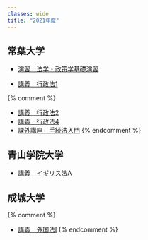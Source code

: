 ```yaml
---
classes: wide
title: "2021年度"
---
```


## 常葉大学

- [演習　法学・政策学基礎演習](tokoha/basic-seminar)

- [講義　行政法1](tokoha/administrative-law-1)


{% comment %}
- [講義　行政法2](tokoha/administrative-law-2)
- [講義　行政法4](tokoha/administrative-law-4)
- [課外講座　手続法入門](tokoha/introduction-to-procedural-law)
{% endcomment %}

## 青山学院大学

- [講義　イギリス法A](aoyama/english-law-a)

## 成城大学

{% comment %}
- [講義　外国法I](seijo/foregin-law-1)
{% endcomment %}
